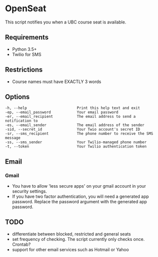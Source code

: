 # OpenSeat

This script notifies you when a UBC course seat is available. 

## Requirements
- Python 3.5+
- Twilio for SMS

## Restrictions
- Course names must have EXACTLY 3 words

## Options
    -h, --help                       Print this help text and exit
    -ep, --email_password	         Your email password
    -er, --email_recipient	         The email address to send a notification to
    -es, --email_sender              The email address of the sender
    -sid, --secret_id                Your Twio account's secret ID
    -sr, --sms_recipient             The phone number to receive the SMS message
    -ss, --sms_sender		         Your Twilio-managed phone number
    -t, --token			             Your Twilio authentication token

## Email
### Gmail
- You have to allow 'less secure apps' on your gmail account in your security settings.
- If you have two factor authentication, you will need a generated app password. Replace the password argument with the generated app password.


## TODO
- differentiate between blocked, restricted and general seats
- set frequency of checking. The script currently only checks once. Crontab?
- support for other email services such as Hotmail or Yahoo
